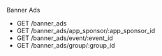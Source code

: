 Banner Ads

* GET /banner_ads                      
* GET /banner_ads/app_sponsor/:app_sponsor_id
* GET /banner_ads/event/:event_id      
* GET /banner_ads/group/:group_id 